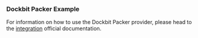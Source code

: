 ### Dockbit Packer Example

For information on how to use the Dockbit Packer provider, please head to the [integration](https://docs.dockbit.com/integrations/packer/) official documentation.

